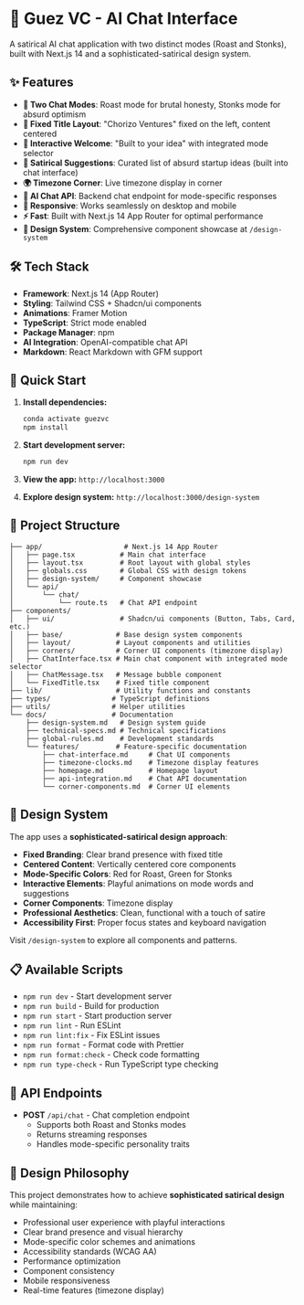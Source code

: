 # 🚀 Guez VC - AI Chat Interface

A satirical AI chat application with two distinct modes (Roast and Stonks), built with Next.js 14 and a sophisticated-satirical design system.

## ✨ Features

- **🎯 Two Chat Modes**: Roast mode for brutal honesty, Stonks mode for absurd optimism
- **🎨 Fixed Title Layout**: "Chorizo Ventures" fixed on the left, content centered
- **💬 Interactive Welcome**: "Built to <mode> your idea" with integrated mode selector
- **🎯 Satirical Suggestions**: Curated list of absurd startup ideas (built into chat interface)
- **🌍 Timezone Corner**: Live timezone display in corner
- **🤖 AI Chat API**: Backend chat endpoint for mode-specific responses
- **📱 Responsive**: Works seamlessly on desktop and mobile
- **⚡ Fast**: Built with Next.js 14 App Router for optimal performance
- **🎪 Design System**: Comprehensive component showcase at `/design-system`

## 🛠 Tech Stack

- **Framework**: Next.js 14 (App Router)
- **Styling**: Tailwind CSS + Shadcn/ui components
- **Animations**: Framer Motion
- **TypeScript**: Strict mode enabled
- **Package Manager**: npm
- **AI Integration**: OpenAI-compatible chat API
- **Markdown**: React Markdown with GFM support

## 🚀 Quick Start

1. **Install dependencies:**

   ```bash
   conda activate guezvc
   npm install
   ```

2. **Start development server:**

   ```bash
   npm run dev
   ```

3. **View the app:** `http://localhost:3000`

4. **Explore design system:** `http://localhost:3000/design-system`

## 📁 Project Structure

```
├── app/                    # Next.js 14 App Router
│   ├── page.tsx           # Main chat interface
│   ├── layout.tsx         # Root layout with global styles
│   ├── globals.css        # Global CSS with design tokens
│   ├── design-system/     # Component showcase
│   └── api/
│       └── chat/
│           └── route.ts   # Chat API endpoint
├── components/
│   ├── ui/                # Shadcn/ui components (Button, Tabs, Card, etc.)
│   ├── base/             # Base design system components
│   ├── layout/           # Layout components and utilities
│   ├── corners/          # Corner UI components (timezone display)
│   ├── ChatInterface.tsx # Main chat component with integrated mode selector
│   ├── ChatMessage.tsx   # Message bubble component
│   └── FixedTitle.tsx    # Fixed title component
├── lib/                  # Utility functions and constants
├── types/               # TypeScript definitions
├── utils/               # Helper utilities
└── docs/                # Documentation
    ├── design-system.md   # Design system guide
    ├── technical-specs.md # Technical specifications
    ├── global-rules.md    # Development standards
    └── features/         # Feature-specific documentation
        ├── chat-interface.md     # Chat UI components
        ├── timezone-clocks.md    # Timezone display features
        ├── homepage.md           # Homepage layout
        ├── api-integration.md    # Chat API documentation
        └── corner-components.md  # Corner UI elements
```

## 🎨 Design System

The app uses a **sophisticated-satirical design approach**:

- **Fixed Branding**: Clear brand presence with fixed title
- **Centered Content**: Vertically centered core components
- **Mode-Specific Colors**: Red for Roast, Green for Stonks
- **Interactive Elements**: Playful animations on mode words and suggestions
- **Corner Components**: Timezone display
- **Professional Aesthetics**: Clean, functional with a touch of satire
- **Accessibility First**: Proper focus states and keyboard navigation

Visit `/design-system` to explore all components and patterns.

## 📋 Available Scripts

- `npm run dev` - Start development server
- `npm run build` - Build for production
- `npm run start` - Start production server
- `npm run lint` - Run ESLint
- `npm run lint:fix` - Fix ESLint issues
- `npm run format` - Format code with Prettier
- `npm run format:check` - Check code formatting
- `npm run type-check` - Run TypeScript type checking

## 🤖 API Endpoints

- **POST** `/api/chat` - Chat completion endpoint
  - Supports both Roast and Stonks modes
  - Returns streaming responses
  - Handles mode-specific personality traits

## 🎯 Design Philosophy

This project demonstrates how to achieve **sophisticated satirical design** while maintaining:

- Professional user experience with playful interactions
- Clear brand presence and visual hierarchy
- Mode-specific color schemes and animations
- Accessibility standards (WCAG AA)
- Performance optimization
- Component consistency
- Mobile responsiveness
- Real-time features (timezone display)
